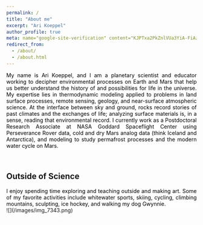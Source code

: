 ```yaml
---
permalink: /
title: "About me"
excerpt: "Ari Koeppel"
author_profile: true
meta: name="google-site-verification" content="KJPTxa2PkZnlVUa3YiA-FiAzk9be6gA1DZd-j-GZO-A"
redirect_from: 
  - /about/
  - /about.html
---
```

<style>
head {
<meta name="google-site-verification" content="KJPTxa2PkZnlVUa3YiA-FiAzk9be6gA1DZd-j-GZO-A" />
}
</style>

<style>
body {
  background-image: url('/images/MarsRise.jpg');
  background-repeat: no-repeat;
  background-attachment: fixed;
  background-size: cover;
}
</style> 

<div style="text-align: justify;background-color:rgba(255, 255, 255, 0.5);color:Black;"> My name is Ari Koeppel, and I am a planetary scientist and educator working to decipher environmental processes on Earth and Mars that help us better understand the history of and possibilities for life in the universe. My expertise lies in thermodynamic modeling applied to problems in land surface processes, remote sensing, geology, and near-surface atmospheric science. At the interface between sky and ground, rocks record stories of past climates and the exchanges of life; analyzing surface materials is, in a sense, reading that environmental record. I currently work as a Postdoctoral Research Associate at NASA Goddard Spaceflight Center using Perseverance Rover data, cold and dry Mars analog data (think Iceland and Antarctica), and modeling to study permafrost processes and the modern water cycle on Mars. </div>  <p>&nbsp;</p>

## Outside of Science
<div style="text-align: justify;background-color:rgba(255, 255, 255, 0.5);color:Black;"> I enjoy spending time exploring and teaching outside and making art. Some of my favorite activities include whitewater sports, skiing, cycling, climbing mountains, sculpting, ice hockey, and walking my dog Gwynnie.</div>
![](/images/img_7343.png)
<div style="text-align: justify;color:White;"> *Gwynnie the dinosaur with footprints in Slickrock Canyon, CO* </div>